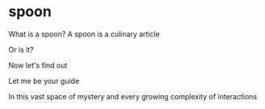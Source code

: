 # spoon


What is a spoon?
A spoon is a culinary article

Or is it?

Now let's find out

Let me be your guide

In this vast space of mystery and every growing complexity of interactions
